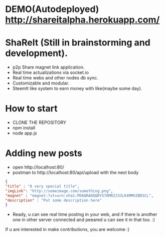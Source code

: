 # DEMO(Autodeployed) http://shareitalpha.herokuapp.com/

# ShaReIt (Still in brainstorming and development).
  - p2p Share magnet link application.
  - Real time actualizations via socket.io
  - Real time webs and other nodes db sync.
  - Customizable and modular.
  - SteemIt like system to earn money with like(maybe some day).
  
# How to start

  - CLONE THE REPOSITORY
  - npm install
  - node app.js

# Adding new posts
  - open http://localhost:80/
  - postman to http://localhost:80/api/upload with the next body
  
  ```json
  {
  "title" : "A very special title",
  "imgLink": "http://someimage.com/something.png",
  "magnet" : "magnet:?xt=urn:sha1:PDAQRAOQQRYS76MRZJ33LK4MMVZBDSCL",
  "description" : "Put some description here"
}
```
  - Ready, u can see real time posting in your web, and if there is another one in other server connected and peeared u can see it in that too. :)

If u are interested in make contributions, you are welcome :)
